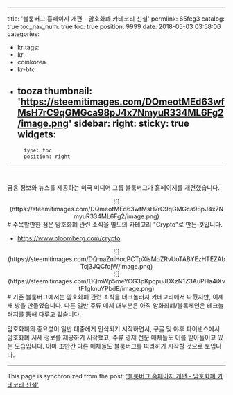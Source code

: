 
---
title: '블룸버그 홈페이지 개편 - 암호화폐 카테코리 신설'
permlink: 65feg3
catalog: true
toc_nav_num: true
toc: true
position: 9999
date: 2018-05-03 03:58:06
categories:
- kr
tags:
- kr
- coinkorea
- kr-btc
- tooza
thumbnail: 'https://steemitimages.com/DQmeotMEd63wfMsH7rC9qGMGca98pJ4x7NmyuR334ML6Fg2/image.png'
sidebar:
    right:
        sticky: true
widgets:
    -
        type: toc
        position: right
---


#
금융 정보와 뉴스를 제공하는 미국 미디어 그룹 블룸버그가 홈페이지를 개편했습니다. 

<center>
![](https://steemitimages.com/DQmeotMEd63wfMsH7rC9qGMGca98pJ4x7NmyuR334ML6Fg2/image.png)
</center>
#
주목할만한 점은 암호화폐 관련 소식을 별도의 카테고리 "Crypto"로 만든 것입니다.

- https://www.bloomberg.com/crypto

<center>
![](https://steemitimages.com/DQmaZniHocPCTpXisMoZRvUoTABYEzHTEZAbTcj3JQCfojW/image.png)
</center>

<center>
![](https://steemitimages.com/DQmWp5meYCG3pKpcpuJDXzN1Z3AuPHa4iXvtF1gknuYPbdE/image.png)
</center>
#
기존 블룸버그에서는 암호화폐 관련 소식을 테크놀러지 카테고리에서 다뤘지만, 이제 새 방을 만들었습니다.  다른 일반 주류 매체 대부분은 아직 암화화폐/블록체인은 테크놀러지를 통해 다루고 있습니다.

암호화폐의 중요성이 일반 대중에게 인식되기 시작하면서, 구글 및 야후 파이낸스에서 암호화폐 시세 정보를 제공하기 시작했고, 주류 경제 전문 매체들도 이를 받아들이고 있는 모습입니다.  아마 조만간 다른 매체들도 블룸버그를 따라하기 시작할 것으로 보입니다.

- - -

This page is synchronized from the post: ['블룸버그 홈페이지 개편 - 암호화폐 카테코리 신설'](https://steemit.com/@pius.pius/65feg3)
